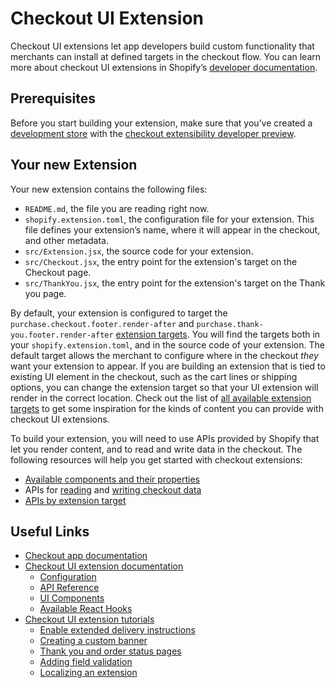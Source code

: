 # Checkout UI Extension

Checkout UI extensions let app developers build custom functionality that merchants can install at defined targets in the checkout flow. You can learn more about checkout UI extensions in Shopify’s [developer documentation](https://shopify.dev/api/checkout-extensions/checkout).

## Prerequisites

Before you start building your extension, make sure that you’ve created a [development store](https://shopify.dev/docs/apps/tools/development-stores) with the [checkout extensibility developer preview](https://shopify.dev/docs/api/release-notes/developer-previews#previewing-new-features).

## Your new Extension

Your new extension contains the following files:

- `README.md`, the file you are reading right now.
- `shopify.extension.toml`, the configuration file for your extension. This file defines your extension’s name, where it will appear in the checkout, and other metadata.
- `src/Extension.jsx`, the source code for your extension.
- `src/Checkout.jsx`, the entry point for the extension's target on the Checkout page.
- `src/ThankYou.jsx`, the entry point for the extension's target on the Thank you page.

By default, your extension is configured to target the `purchase.checkout.footer.render-after` and `purchase.thank-you.footer.render-after` [extension targets](https://shopify.dev/docs/api/checkout-ui-extensions/extension-targets-overview). You will find the targets both in your `shopify.extension.toml`, and in the source code of your extension. The default target allows the merchant to configure where in the checkout *they* want your extension to appear. If you are building an extension that is tied to existing UI element in the checkout, such as the cart lines or shipping options, you can change the extension target so that your UI extension will render in the correct location. Check out the list of [all available extension targets](https://shopify.dev/docs/api/checkout-ui-extensions/extension-targets-overview) to get some inspiration for the kinds of content you can provide with checkout UI extensions.

To build your extension, you will need to use APIs provided by Shopify that let you render content, and to read and write data in the checkout. The following resources will help you get started with checkout extensions:

- [Available components and their properties](https://shopify.dev/docs/api/checkout-ui-extensions/unstable/components)
- APIs for [reading](https://shopify.dev/docs/api/checkout-ui-extensions/unstable/apis/standardapi) and [writing checkout data](https://shopify.dev/docs/api/checkout-ui-extensions/unstable/apis/checkoutapi)
- [APIs by extension target](https://shopify.dev/docs/api/checkout-ui-extensions/unstable/apis/extensiontargets)

## Useful Links

- [Checkout app documentation](https://shopify.dev/apps/checkout)
- [Checkout UI extension documentation](https://shopify.dev/api/checkout-extensions)
  - [Configuration](https://shopify.dev/docs/api/checkout-ui-extensions/configuration)
  - [API Reference](https://shopify.dev/docs/api/checkout-ui-extensions/apis)
  - [UI Components](https://shopify.dev/docs/api/checkout-ui-extensions/components)
  - [Available React Hooks](https://shopify.dev/docs/api/checkout-ui-extensions/react-hooks)
- [Checkout UI extension tutorials](https://shopify.dev/docs/apps/checkout)
  - [Enable extended delivery instructions](https://shopify.dev/apps/checkout/delivery-instructions)
  - [Creating a custom banner](https://shopify.dev/apps/checkout/custom-banners)
  - [Thank you and order status pages](https://shopify.dev/docs/apps/checkout/thank-you-order-status)
  - [Adding field validation](https://shopify.dev/apps/checkout/validation)
  - [Localizing an extension](https://shopify.dev/apps/checkout/localize-ui-extensions)
